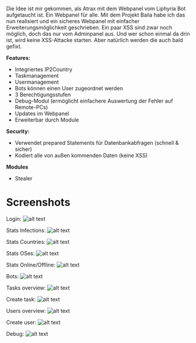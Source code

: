 Die Idee ist mir gekommen, als Atrax mit dem Webpanel vom Liphyria Bot aufgetaucht ist. Ein Webpanel für alle.
Mit dem Projekt Baila habe ich das nun realisiert und ein sicheres Webpanel mit einfacher Erweiterungsmöglichkeit geschrieben. Ein paar XSS sind zwar noch möglich, doch das nur vom Adminpanel aus. Und wer schon einmal da drin ist, wird keine XSS-Attacke starten. Aber natürlich werden die auch bald gefixt.

**Features:**
- Integriertes IP2Country
- Taskmanagement
- Usermanagement
- Bots können einen User zugeordnet werden
- 3 Berechtigungsstufen
- Debug-Modul (ermöglicht einfachere Auswertung der Fehler auf Remote-PCs)
- Updates im Webpanel
- Erweiterbar durch Module

**Security:**
- Verwendet prepared Statements für Datenbankabfragen (schnell & sicher)
- Kodiert alle von außen kommenden Daten (keine XSS)

**Modules**
- Stealer


# Screenshots
Login:
![alt text](https://github.com/IRET0x00/Baila/raw/master/screens/login.PNG "Login")


Stats Infections:
![alt text](https://github.com/IRET0x00/Baila/raw/master/screens/stats1.PNG "Stats Infections")


Stats Countries:
![alt text](https://github.com/IRET0x00/Baila/raw/master/screens/stats2.PNG "Stats Countries")


Stats OSes:
![alt text](https://github.com/IRET0x00/Baila/raw/master/screens/stats3.PNG "Stats OSes")


Stats Online/Offline:
![alt text](https://github.com/IRET0x00/Baila/raw/master/screens/stats4.PNG "Stats Online/Offline")


Bots:
![alt text](https://github.com/IRET0x00/Baila/raw/master/screens/bots.PNG "Bots")


Tasks overview:
![alt text](https://github.com/IRET0x00/Baila/raw/master/screens/tasks1.PNG "Tasks overview")


Create task:
![alt text](https://github.com/IRET0x00/Baila/raw/master/screens/tasks2.PNG "Create task")


Users overview:
![alt text](https://github.com/IRET0x00/Baila/raw/master/screens/users1.PNG "Users overview")


Create user:
![alt text](https://github.com/IRET0x00/Baila/raw/master/screens/users2.PNG "Create user")


Debug:
![alt text](https://github.com/IRET0x00/Baila/raw/master/screens/debug.PNG "Debug")